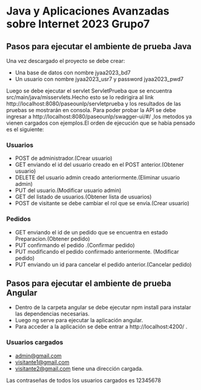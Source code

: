# **Java y Aplicaciones Avanzadas sobre Internet 2023 Grupo7**

## **Pasos para ejecutar el ambiente de prueba Java**

Una vez descargado el proyecto se debe crear:
- Una base de datos con nombre jyaa2023_bd7
- Un usuario con nombre jyaa2023_usr7 y password jyaa2023_pwd7

Luego se debe ejecutar el servlet ServletPrueba que se encuentra src/main/java/misservlets.Hecho esto se lo redirigira al link http://localhost:8080/paseounlp/servletprueba y los resultados de las pruebas se mostrarán en consola.
Para poder probar la API se debe ingresar a http://localhost:8080/paseounlp/swagger-ui/#/ ,los metodos ya vienen cargados con ejemplos.El orden de ejecución que se habia pensado es el siguiente:

### **Usuarios**
- POST de administrador.(Crear usuario)
- GET enviando el id del usuario creado en el POST anterior.(Obtener usuario)
- DELETE del usuario admin creado anteriormente.(Eliminar usuario admin)
- PUT del usuario.(Modificar usuario admin)
- GET del listado de usuarios.(Obtener lista de usuarios)
- POST de visitante se debe cambiar el rol que se envía.(Crear usuario)

### **Pedidos**
- GET enviando el id de un pedido que se encuentra en estado Preparacion.(Obtener pedido)
- PUT confirmando el pedido .(Confirmar pedido)
- PUT modificando el pedido confirmado anteriormente. (Modificar pedido)
- PUT enviando un id para cancelar el pedido anterior.(Cancelar pedido)

## **Pasos para ejecutar el ambiente de prueba Angular**

- Dentro de la carpeta angular se debe ejecutar npm install para instalar las dependencias necesarias.
- Luego ng serve para ejecutar la aplicación angular.
- Para acceder a la aplicación se debe entrar a  http://localhost:4200/ .

### **Usuarios cargados**

- admin@gmail.com
- visitante1@gmail.com
- visitante2@gmail.com tiene una dirección cargada.

Las contraseñas de todos los usuarios cargados es 12345678

